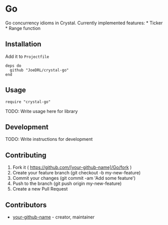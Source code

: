 # Go

Go concurrency idioms in Crystal.
Currently implemented features:
	* Ticker
	* Range function

## Installation

Add it to `Projectfile`

```crystal
deps do
  github "JoeDRL/crystal-go"
end
```

## Usage

```crystal
require "crystal-go"
```

TODO: Write usage here for library

## Development

TODO: Write instructions for development

## Contributing

1. Fork it ( https://github.com/[your-github-name]/Go/fork )
2. Create your feature branch (git checkout -b my-new-feature)
3. Commit your changes (git commit -am 'Add some feature')
4. Push to the branch (git push origin my-new-feature)
5. Create a new Pull Request

## Contributors

- [your-github-name](https://github.com/[your-github-name])  - creator, maintainer
